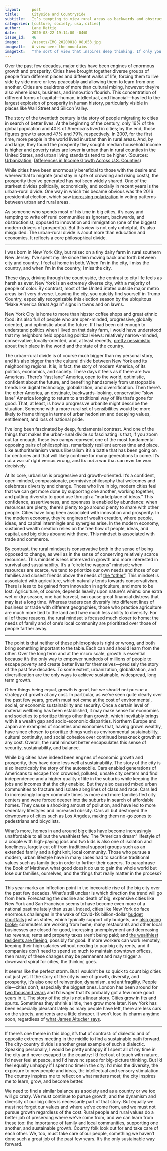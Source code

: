 ```yaml
---
layout:     post
title:      Cityside and Countryside
subtitle:   It’s tempting to view rural areas as backwards and obstructive. That’s unfair to rural culture. Urban and rural communities have different sets of values, but both are useful.
categories: [culture, society, usa, cities]
author:     Lane Rettig
date:       2020-08-22 19:14:00 -0400
issue_id:   46
image:      /assets/IMG_20200818_081053.jpg
imagealt:   A view over the mountains
imagetxt:   "The sort of view that inspires deep thinking. If only you could get a view like this in the city. Can you blame people who wake up to this view every morning for liking things as they are? Maine, August 2020 (Photo by the author)"
---
```

Over the past few decades, major cities have been engines of enormous growth and prosperity. Cities have brought together diverse groups of people from different places and different walks of life, forcing them to live side by side more or less peaceably and allowing them to learn from one another. Cities are cauldrons of more than cultural mixing, however: they’re also where ideas, business, and innovation flourish. This concentration of different forms of capital—human, intellectual, and financial—has led to the largest explosion of prosperity in human history, particularly visible in places like Wall Street and Silicon Valley.

The story of the twentieth century is the story of people migrating to cities in search of better lives. At the beginning of the century, only 16% of the global population and 40% of Americans lived in cities; by the end, those figures grew to around 47% and 79%, respectively. In 2007, for the first time, more people in the world lived in urban than in rural areas. And, by and large, they found the prosperity they sought: median household income is higher and poverty rates are lower in urban than in rural counties in the United States, and urban living standards tend to be higher. (Sources: [Urbanization](https://ourworldindata.org/urbanization), [Differences in Income Growth Across U.S. Counties](https://www.census.gov/library/stories/2018/12/differences-in-income-growth-across-united-states-counties.html))

While cities have been enormously beneficial to those with the desire and wherewithal to migrate (and stay in spite of crowding and rising costs), the prosperity they’ve generated has not been widely shared. One of the starkest divides politically, economically, and socially in recent years is the urban-rural divide. One way in which this became obvious was the 2016 presidential election, which saw [increasing polarization](https://www.washingtonpost.com/graphics/politics/2016-election/urban-rural-vote-swing/) in voting patterns between urban and rural areas.

As someone who spends most of his time in big cities, it’s easy and tempting to write off rural communities as ignorant, backwards, and obstructionist, opposed to innovation and immigration (one of the biggest modern drivers of prosperity). But this view is not only unhelpful, it’s also misguided. The urban-rural divide is about more than education and economics. It reflects a core philosophical divide.

<hr/>

I was born in New York City, but raised on a tiny dairy farm in rural southern New Jersey. I’ve spent my life since then moving back and forth between city and country. I feel at home in both. When I’m in the city, I miss the country, and when I’m in the country, I miss the city.

These days, driving through the countryside, the contrast to city life feels as harsh as ever. New York is an extremely diverse city, with a majority of people of color. By contrast, most of the United States outside major metro areas isn’t very diverse. Leaving the city, you quickly find yourself in Trump Country, especially recognizable this election season by the ubiquitous “Make America Great Again” signs in towns and on lawns.

New York City is home to more than hipster coffee shops and great ethnic food: it’s also full of people who are open-minded, progressive, globally oriented, and optimistic about the future. If I had been old enough to understand politics when I lived on that dairy farm, I would have understood that my neighbors held opposing political views: relatively narrow-minded, conservative, locally-oriented, and, at least recently, [pretty pessimistic](https://webcache.googleusercontent.com/search?q=cache:YdBJkKY2NfwJ:https://www.washingtonpost.com/news/the-fix/wp/2016/08/18/the-deep-pessimism-in-donald-trumps-base-of-support/+&cd=2&hl=en&ct=clnk&gl=us) about their place in the world and the state of the country.

The urban-rural divide is of course much bigger than my personal story, and it’s also bigger than the cultural divide between New York and its neighboring regions. It is, in fact, the story of modern America, of its politics, economics, and society. These days it feels as if there are two Americas. There’s “fast lane” America, open to the world, optimistic, confident about the future, and benefiting handsomely from unstoppable trends like digital technology, globalization, and diversification. Then there’s the other America, an obstinate, backwards-looking, conservative “slow lane” America longing to return to a traditional way of life that’s gone for good. That, at least, is how a progressive urbanite might describe the situation. Someone with a more rural set of sensibilities would be more likely to frame things in terms of urban hedonism and decaying values, entitlement, and loss of national pride.

I’ve long been fascinated by deep, fundamental contrast. And one of the things that makes the urban-rural divide so fascinating is that, if you zoom out far enough, these two camps represent one of the most fundamental opposing pairs of philosophies, remarkably resilient across time and place. Like authoritarianism versus liberalism, it’s a battle that has been going on for centuries and that will likely continue for many generations to come. It’s not a war of right versus wrong, and it’s not a war that can ever be won decisively.

At its core, urbanism is progressive and growth-oriented. It’s a confident, open-minded, compassionate, permissive philosophy that welcomes and celebrates diversity and change. Those who live in big, modern cities feel that we can get more done by supporting one another, working together, and putting diversity to good use through a “marketplace of ideas.” This confidence, assertiveness, and openness is enabled by abundance: when resources are plenty, there’s plenty to go around plenty to share with other people. Cities have long been associated with innovation and prosperity. In the modern economy, they’re engines of wealth creation, where people, ideas, and capital intermingle and synergies arise. In the modern economy, sustained wealth creation relies on the free flow of people, ideas, and capital, and big cities abound with these. This mindset is associated with trade and commerce.

By contrast, the rural mindset is conservative both in the sense of being opposed to change, as well as in the sense of conserving relatively scarce resources. This mindset is less interested in growth and more interested in survival and sustainability. It’s a “circle the wagons” mindset: when resources are scarce, we tend to prioritize our own needs and those of our families and closest friends above the needs of [the “other”](/agency/psychology/family/2020/05/31/there-is-no-they.html). This mindset is associated with agriculture, which naturally tends towards conservativism. There is less to be gained from innovation in agriculture, and more to be lost. Agriculture, of course, depends heavily upon nature's whims: one extra wet or dry season, one bad harvest, can cause great financial distress that may last a long time. Whereas traders can diversify into different lines of business or trade with different geographies, those who practice agriculture are much more tied to the land and have much less ability to diversify. For all of these reasons, the rural mindset is focused much closer to home: the needs of family and of one’s local community are prioritized over those of people farther away.

<hr/>

The point is that neither of these philosophies is right or wrong, and both bring something important to the table. Each can and should learn from the other. Over the long term and at the macro scale, growth is essential because it’s the only way to empower hundreds of millions of people to escape poverty and create better lives for themselves—precisely the story of the past few decades. To some extent, urbanization, globalization, and diversification are the only ways to achieve sustainable, widespread, long term growth.

Other things being equal, growth is good, but we should not pursue a strategy of growth at any cost. In particular, as we’ve seen quite clearly over the past few years, growth must not come at the cost of environmental, social, or economic sustainability and security. Once a certain level of material wellbeing has been established, it may make sense for economies and societies to prioritize things other than growth, which inevitably brings with it a wealth gap and socio-economic disparities. Northern Europe and Japan are examples of societies and economies that, having grown wealthy, have since chosen to prioritize things such as environmental sustainability, cultural continuity, and social cohesion over continued breakneck growth at any cost. Overall, the rural mindset better encapsulates this sense of security, sustainability, and balance.

While big cities have indeed been engines of economic growth and prosperity, they have done less well at sustainability. The story of the city is also inextricably the story of the automobile. Cars enabled generations of Americans to escape from crowded, polluted, unsafe city centers and find independence and a higher quality of life in the suburbs while keeping the jobs and incomes that the city enabled. But they also caused mixed urban communities to fracture and isolate along lines of class and race. Cars led to increasingly longer commute times as more and more families fled city centers and were forced deeper into the suburbs in search of affordable homes. They cause a shocking amount of pollution, and have led to more sedentary lifestyles and increased obesity. Cars all but destroyed the downtowns of cities such as Los Angeles, making them no-go zones to pedestrians and bicyclists.

What’s more, homes in and around big cities have become increasingly unaffordable to all but the wealthiest few. The “American dream” lifestyle of a couple with high-paying jobs and two kids is also one of isolation and loneliness, largely cut off from traditional support groups such as an extended family and a tight knit, local community. Those who pursue a modern, urban lifestyle have in many cases had to sacrifice traditional values such as family ties in order to further their careers. To paraphrase the Book of Matthew, what good does it do us to gain the whole world but lose our families, ourselves, and the things that really matter in the process?

<hr/>

This year marks an inflection point in the inexorable rise of the big city over the past few decades. What’s still unclear is which direction the trend will go from here. Forecasting the decline and death of big, expensive cities like New York and San Francisco seems to have become even more of a national pastime lately than usual. Indeed, cities like New York do face enormous challenges in the wake of Covid-19: billion-dollar [budget shortfalls](https://www.nytimes.com/2020/08/17/upshot/pandemic-recession-cities-fiscal-shortfall.html) just as states, which typically support city budgets, are [also going broke](https://www.nytimes.com/2020/08/14/business/economy/state-local-budget-pain.html); commuters are working from home; many restaurants and other local businesses are closed for good, increasing unemployment and decreasing tax revenue; rents and property taxes aren’t being paid; and [the wealthiest residents are fleeing](https://nypost.com/2020/08/05/andrew-cuomos-dubious-bid-to-keep-the-wealthy-from-fleeing-new-york/), possibly for good. If more workers can work remotely, keeping their high salaries without needing to pay big city rents, and if companies don’t need to spend so much to maintain downtown offices, then many of these changes may be permanent and may trigger a downward spiral for cities, the thinking goes.

It seems like the perfect storm. But I wouldn’t be so quick to count big cities out just yet. If the story of the city is one of growth, diversity, and prosperity, it’s also one of reinvention, dynamism, and antifragility. People die—cities don’t, especially the biggest ones. London has been around for [two thousand years](https://en.wikipedia.org/wiki/Londinium) and I’d wager that it’s probably got a few more good years in it. The story of the city is not a linear story. Cities grow in fits and spurts. Sometimes they shrink a little, then grow more later. New York has been especially pleasant lately as many people have left, there are less cars on the streets, and rents are a little cheaper. It won’t lose its charm anytime soon, regardless of [what James Altucher says](https://www.linkedin.com/pulse/nyc-dead-forever-heres-why-james-altucher/).

<hr/>

If there’s one theme in this blog, it’s that of contrast: of dialectic and of opposite extremes meeting in the middle to find a sustainable path forward. The city-country divide is another great example of such a dialectic. Speaking personally, I would be pretty unhappy if I spent all of my time in the city and never escaped to the country: I’d feel out of touch with nature, I’d never feel at peace, and I'd have no space for big-picture thinking. But I’d feel equally unhappy if I spent no time in the city: I’d miss the diversity, the exposure to new people and ideas, the intellectual and sensory stimulation. The country inspires me to reflect on what matters most; the city inspires me to learn, grow, and become better.

We need to find a similar balance as a society and as a country or we too will go crazy. We must continue to pursue growth, and the dynamism and diversity of our big cities is necessarily part of that story. But equally we must not forget our values and where we’ve come from, and we must not pursue growth regardless of the cost. Rural people and rural values do a better job of preserving where we’ve come from, and we can learn from these too: the importance of family and local communities, supporting one another, and sustainable growth. Country folk look out for and take care of each other. We, too, must take care of our people, something we haven’t done such a great job of the past few years. It’s the only sustainable way forward.
